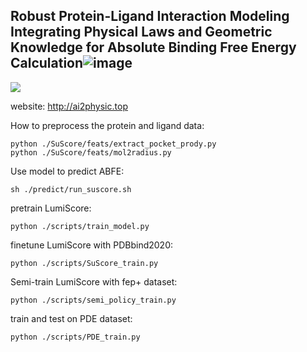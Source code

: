 ## Robust Protein-Ligand Interaction Modeling Integrating Physical Laws and Geometric Knowledge for Absolute Binding Free Energy Calculation![image](https://github.com/user-attachments/assets/cd50d1f9-4eb3-4ad0-b3b5-c8c662fadb7e)


![](https://github.com/lingcon01/LumiScore/blob/master/SuScore/frame.png)

website: http://ai2physic.top

How to preprocess the protein and ligand data:
```
python ./SuScore/feats/extract_pocket_prody.py
python ./SuScore/feats/mol2radius.py
```


Use model to predict ABFE:
```
sh ./predict/run_suscore.sh
```

pretrain LumiScore:
```
python ./scripts/train_model.py
```

finetune LumiScore with PDBbind2020:
```
python ./scripts/SuScore_train.py
```

Semi-train LumiScore with fep+ dataset:
```
python ./scripts/semi_policy_train.py
```

train and test on PDE dataset:
```
python ./scripts/PDE_train.py
```

